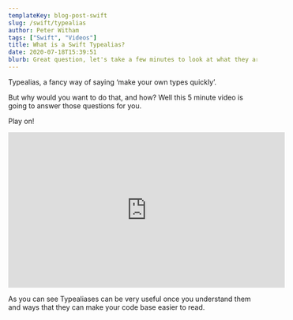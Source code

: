```yaml
---
templateKey: blog-post-swift
slug: /swift/typealias
author: Peter Witham
tags: ["Swift", "Videos"]
title: What is a Swift Typealias?
date: 2020-07-18T15:39:51
blurb: Great question, let's take a few minutes to look at what they are and how to use them.
---
```


Typealias, a fancy way of saying ‘make your own types quickly’.

But why would you want to do that, and how? Well this 5 minute video is going to answer those questions for you.

Play on!

<iframe width="560" height="315" src="https://www.youtube.com/embed/XfKa7jukbYA" frameborder="0" allow="accelerometer; autoplay; encrypted-media; gyroscope; picture-in-picture" allowfullscreen></iframe>

As you can see Typealiases can be very useful once you understand them and ways that they can make your code base easier to read.